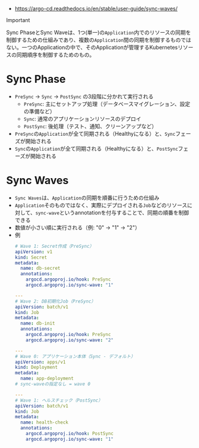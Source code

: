 - https://argo-cd.readthedocs.io/en/stable/user-guide/sync-waves/

> [!IMPORTANT]  
> Sync PhaseとSync Waveは、1つ(単一)の`Application`内でのリソースの同期を制御するための仕組みであり、複数の`Application`間の同期を制御するものではない。一つのApplicationの中で、そのApplicationが管理するKubernetesリソースの同期順序を制御するためのもの。

# Sync Phase
- `PreSync` → `Sync` → `PostSync` の3段階に分かれて実行される
  - `PreSync`: 主にセットアップ処理（データベースマイグレーション、設定の準備など）
  - `Sync`: 通常のアプリケーションリソースのデプロイ
  - `PostSync`: 後処理（テスト、通知、クリーンアップなど）
- `PreSync`の`Application`が全て同期される（Healthyになる）と、`Sync`フェーズが開始される
- `Sync`の`Application`が全て同期される（Healthyになる）と、`PostSync`フェーズが開始される
 
# Sync Waves
- `Sync Waves`は、`Application`の同期を順番に行うための仕組み
- `Application`そのものではなく、実際にデプロイされる`Job`などのリソースに対して、`sync-wave`というannotationを付与することで、同期の順番を制御できる
- 数値が小さい順に実行される（例: "0" → "1" → "2"）
- 例  
  ```yaml
  # Wave 1: Secret作成（PreSync）
  apiVersion: v1
  kind: Secret
  metadata:
    name: db-secret
    annotations:
      argocd.argoproj.io/hook: PreSync
      argocd.argoproj.io/sync-wave: "1"

  ---
  # Wave 2: DB初期化Job（PreSync）
  apiVersion: batch/v1
  kind: Job
  metadata:
    name: db-init
    annotations:
      argocd.argoproj.io/hook: PreSync
      argocd.argoproj.io/sync-wave: "2"

  ---
  # Wave 0: アプリケーション本体（Sync - デフォルト）
  apiVersion: apps/v1
  kind: Deployment
  metadata:
    name: app-deployment
  # sync-waveの指定なし = wave 0

  ---
  # Wave 1: ヘルスチェック（PostSync）
  apiVersion: batch/v1
  kind: Job
  metadata:
    name: health-check
    annotations:
      argocd.argoproj.io/hook: PostSync
      argocd.argoproj.io/sync-wave: "1"
  ```